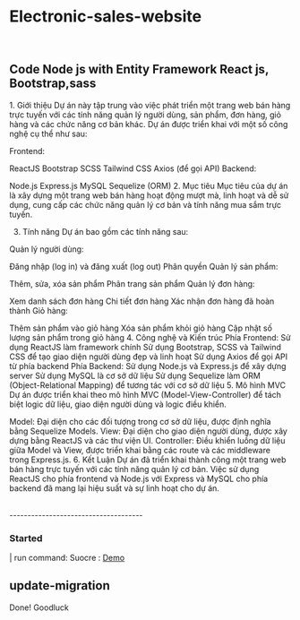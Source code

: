 # Electronic-sales-website
<br/>
<h2>
Code Node js with Entity Framework React js, Bootstrap,sass
</h2>

<div > 
1. Giới thiệu
Dự án này tập trung vào việc phát triển một trang web bán hàng trực tuyến với các tính năng quản lý người dùng, sản phẩm, đơn hàng, giỏ hàng và các chức năng cơ bản khác. Dự án được triển khai với một số công nghệ cụ thể như sau:

Frontend:

ReactJS
Bootstrap
SCSS
Tailwind CSS
Axios (để gọi API)
Backend:

Node.js
Express.js
MySQL
Sequelize (ORM)
2. Mục tiêu
Mục tiêu của dự án là xây dựng một trang web bán hàng hoạt động mượt mà, linh hoạt và dễ sử dụng, cung cấp các chức năng quản lý cơ bản và tính năng mua sắm trực tuyến.

3. Tính năng
Dự án bao gồm các tính năng sau:

Quản lý người dùng:

Đăng nhập (log in) và đăng xuất (log out)
Phân quyền
Quản lý sản phẩm:

Thêm, sửa, xóa sản phẩm
Phân trang sản phẩm
Quản lý đơn hàng:

Xem danh sách đơn hàng
Chi tiết đơn hàng
Xác nhận đơn hàng đã hoàn thành
Giỏ hàng:

Thêm sản phẩm vào giỏ hàng
Xóa sản phẩm khỏi giỏ hàng
Cập nhật số lượng sản phẩm trong giỏ hàng
4. Công nghệ và Kiến trúc
Phía Frontend:
Sử dụng ReactJS làm framework chính
Sử dụng Bootstrap, SCSS và Tailwind CSS để tạo giao diện người dùng đẹp và linh hoạt
Sử dụng Axios để gọi API từ phía backend
Phía Backend:
Sử dụng Node.js và Express.js để xây dựng server
Sử dụng MySQL là cơ sở dữ liệu
Sử dụng Sequelize làm ORM (Object-Relational Mapping) để tương tác với cơ sở dữ liệu
5. Mô hình MVC
Dự án được triển khai theo mô hình MVC (Model-View-Controller) để tách biệt logic dữ liệu, giao diện người dùng và logic điều khiển.

Model: Đại diện cho các đối tượng trong cơ sở dữ liệu, được định nghĩa bằng Sequelize Models.
View: Đại diện cho giao diện người dùng, được xây dựng bằng ReactJS và các thư viện UI.
Controller: Điều khiển luồng dữ liệu giữa Model và View, được triển khai bằng các route và các middleware trong Express.js.
6. Kết Luận
Dự án đã triển khai thành công một trang web bán hàng trực tuyến với các tính năng quản lý cơ bản. Việc sử dụng ReactJS cho phía frontend và Node.js với Express và MySQL cho phía backend đã mang lại hiệu suất và sự linh hoạt cho dự án.
</div>
<br>
-------------------------------------
<h3>Started</h3> | run command:
Suocre : <a href='https://youtu.be/Fu7HiHDffD8?si=V_d-QhiAHxnpVlxy' style={color:'red'}>Demo</a>
<h2><strong>update-migration</strong></h2>
Done! Goodluck


